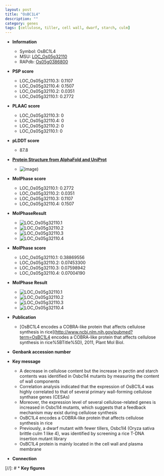 ```yaml
---
layout: post
title: "OsBC1L4"
description: ""
category: genes
tags: [cellulose, tiller, cell wall, dwarf, starch, culm]
---
```


* **Information**  
    + Symbol: OsBC1L4  
    + MSU: [LOC_Os05g32110](http://rice.plantbiology.msu.edu/cgi-bin/ORF_infopage.cgi?orf=LOC_Os05g32110)  
    + RAPdb: [Os05g0386800](http://rapdb.dna.affrc.go.jp/viewer/gbrowse_details/irgsp1?name=Os05g0386800)  

* **PSP score**  
    + LOC_Os05g32110.3: 0.1107 
    + LOC_Os05g32110.4: 0.1507 
    + LOC_Os05g32110.2: 0.0351 
    + LOC_Os05g32110.1: 0.2772 

* **PLAAC score**  
    + LOC_Os05g32110.3: 0 
    + LOC_Os05g32110.4: 0 
    + LOC_Os05g32110.2: 0 
    + LOC_Os05g32110.1: 0 

* **pLDDT score**
    + 87.8

* **[Protein Structure from AlphaFold and UniProt](https://www.uniprot.org/uniprotkb/Q60E70/entry#structure)**
    + ![image](https://ricepsp.github.io/images/Q6/AF-Q60E70-F1.png))

* **MolPhase score**
    + LOC_Os05g32110.1: 0.2772
    + LOC_Os05g32110.2: 0.0351
    + LOC_Os05g32110.3: 0.1107
    + LOC_Os05g32110.4: 0.1507

* **MolPhaseResult**
    + ![LOC_Os05g32110.1](https://ricepsp.github.io/pictures/LOC_Os05g/LOC_Os05g32110.1.png)
    + ![LOC_Os05g32110.2](https://ricepsp.github.io/pictures/LOC_Os05g/LOC_Os05g32110.2.png)
    + ![LOC_Os05g32110.3](https://ricepsp.github.io/pictures/LOC_Os05g/LOC_Os05g32110.3.png)
    + ![LOC_Os05g32110.4](https://ricepsp.github.io/pictures/LOC_Os05g/LOC_Os05g32110.4.png)

* **MolPhase score**
    + LOC_Os05g32110.1: 0.38869556
    + LOC_Os05g32110.2: 0.07453300
    + LOC_Os05g32110.3: 0.07598942
    + LOC_Os05g32110.4: 0.07004190

* **MolPhase Result**
    + ![LOC_Os05g32110.1](https://304243504.github.io/Pictures/LOC_Os05g/LOC_Os05g32110.1.png)
    + ![LOC_Os05g32110.2](https://304243504.github.io/Pictures/LOC_Os05g/LOC_Os05g32110.2.png)
    + ![LOC_Os05g32110.3](https://304243504.github.io/Pictures/LOC_Os05g/LOC_Os05g32110.3.png)
    + ![LOC_Os05g32110.4](https://304243504.github.io/Pictures/LOC_Os05g/LOC_Os05g32110.4.png)

* **Publication**  
    + [OsBC1L4 encodes a COBRA-like protein that affects cellulose synthesis in rice](http://www.ncbi.nlm.nih.gov/pubmed?term=OsBC1L4 encodes a COBRA-like protein that affects cellulose synthesis in rice%5BTitle%5D), 2011, Plant Mol Biol.

* **Genbank accession number**  

* **Key message**  
    + A decrease in cellulose content but the increase in pectin and starch contents was identified in Osbc1l4 mutants by measuring the content of wall components
    + Correlation analysis indicated that the expression of OsBC1L4 was highly correlated to that of several primary wall-forming cellulose synthase genes (CESAs)
    + Moreover, the expression level of several cellulose-related genes is increased in Osbc1l4 mutants, which suggests that a feedback mechanism may exist during cellulose synthesis
    + OsBC1L4 encodes a COBRA-like protein that affects cellulose synthesis in rice
    + Previously, a dwarf mutant with fewer tillers, Osbc1l4 (Oryza sativa brittle culm 1 like 4), was identified by screening a rice T-DNA insertion mutant library
    + OsBC1L4 protein is mainly located in the cell wall and plasma membrane

* **Connection**  

[//]: # * **Key figures**  



